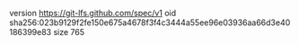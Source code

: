 version https://git-lfs.github.com/spec/v1
oid sha256:023b9129f2fe150e675a4678f3f4c3444a55ee96e03936aa66d3e40186399e83
size 765
